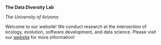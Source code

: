 
**The Data Diversity Lab**

_The University of Arizona_

Welcome to our website! We conduct research at the intersection of ecology, evolution, software development, and data science. Please visit our [website](https://datadiversitylab.github.io/) for more information!
